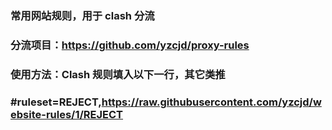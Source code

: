 ### 常用网站规则，用于 clash 分流

### 分流项目：https://github.com/yzcjd/proxy-rules


### 使用方法：Clash 规则填入以下一行，其它类推
### #ruleset=REJECT,https://raw.githubusercontent.com/yzcjd/website-rules/1/REJECT
